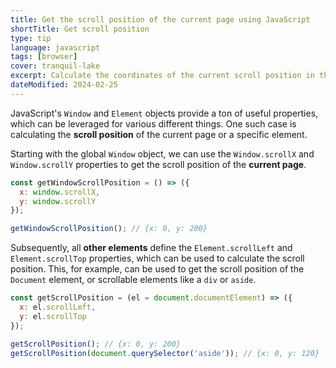 ```yaml
---
title: Get the scroll position of the current page using JavaScript
shortTitle: Get scroll position
type: tip
language: javascript
tags: [browser]
cover: tranquil-lake
excerpt: Calculate the coordinates of the current scroll position in the browser window using JavaScript.
dateModified: 2024-02-25
---
```


JavaScript's `Window` and `Element` objects provide a ton of useful properties, which can be leveraged for various different things. One such case is calculating the **scroll position** of the current page or a specific element.

Starting with the global `Window` object, we can use the `Window.scrollX` and `Window.scrollY` properties to get the scroll position of the **current page**.

```js
const getWindowScrollPosition = () => ({
  x: window.scrollX,
  y: window.scrollY
});

getWindowScrollPosition(); // {x: 0, y: 200}
```

Subsequently, all **other elements** define the `Element.scrollLeft` and `Element.scrollTop` properties, which can be used to calculate the scroll position. This, for example, can be used to get the scroll position of the `Document` element, or scrollable elements like a `div` or `aside`.

```js
const getScrollPosition = (el = document.documentElement) => ({
  x: el.scrollLeft,
  y: el.scrollTop
});

getScrollPosition(); // {x: 0, y: 200}
getScrollPosition(document.querySelector('aside')); // {x: 0, y: 120}
```
